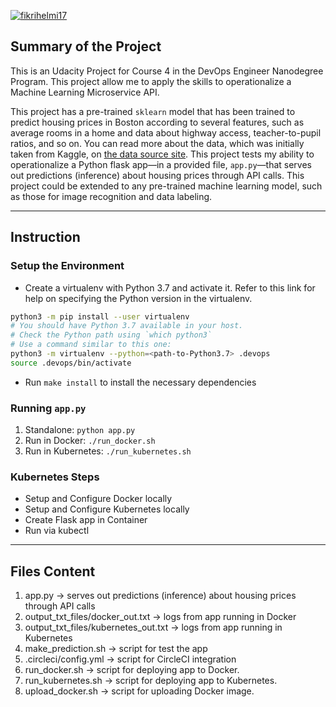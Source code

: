 [![fikrihelmi17](https://circleci.com/gh/fikrihelmi17/udacity-project-microservices.svg?style=svg)](https://circleci.com/gh/fikrihelmi17/udacity-project-microservices)

## Summary of the Project

This is an Udacity Project for Course 4 in the DevOps Engineer Nanodegree Program. This project allow me to apply the skills to operationalize a Machine Learning Microservice API. 

This project has a pre-trained `sklearn` model that has been trained to predict housing prices in Boston according to several features, such as average rooms in a home and data about highway access, teacher-to-pupil ratios, and so on. You can read more about the data, which was initially taken from Kaggle, on [the data source site](https://www.kaggle.com/c/boston-housing). This project tests my ability to operationalize a Python flask app—in a provided file, `app.py`—that serves out predictions (inference) about housing prices through API calls. This project could be extended to any pre-trained machine learning model, such as those for image recognition and data labeling.

---

## Instruction

### Setup the Environment

* Create a virtualenv with Python 3.7 and activate it. Refer to this link for help on specifying the Python version in the virtualenv. 
```bash
python3 -m pip install --user virtualenv
# You should have Python 3.7 available in your host. 
# Check the Python path using `which python3`
# Use a command similar to this one:
python3 -m virtualenv --python=<path-to-Python3.7> .devops
source .devops/bin/activate
```
* Run `make install` to install the necessary dependencies

### Running `app.py`

1. Standalone:  `python app.py`
2. Run in Docker:  `./run_docker.sh`
3. Run in Kubernetes:  `./run_kubernetes.sh`

### Kubernetes Steps

* Setup and Configure Docker locally
* Setup and Configure Kubernetes locally
* Create Flask app in Container
* Run via kubectl

---

## Files Content
1. app.py -> serves out predictions (inference) about housing prices through API calls
2. output_txt_files/docker_out.txt -> logs from app running in Docker
3. output_txt_files/kubernetes_out.txt -> logs from app running in Kubernetes
4. make_prediction.sh -> script for test the app
5. .circleci/config.yml -> script for CircleCI integration
6. run_docker.sh -> script for deploying app to Docker.
7. run_kubernetes.sh -> script for deploying app to Kubernetes.
8. upload_docker.sh -> script for uploading Docker image.
